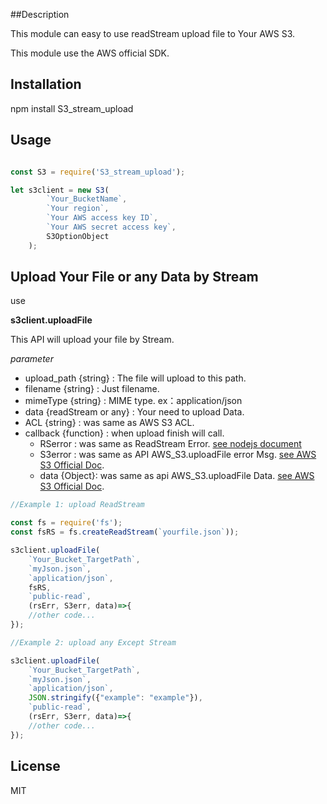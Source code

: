 ##Description

This module can easy to use readStream upload file to Your AWS S3.

This module use the AWS official SDK.


## Installation

npm install S3_stream_upload

## Usage

``` js

const S3 = require('S3_stream_upload');

let s3client = new S3(
        `Your_BucketName`,
        `Your region`,
        `Your AWS access key ID`,
        `Your AWS secret access key`,
        S3OptionObject
    );
```

## Upload Your File or any Data by Stream

use

**s3client.uploadFile**

This API will upload your file by Stream.

*parameter*
* upload_path {string} : The file will upload to this path.
* filename {string} : Just filename.
* mimeType {string} : MIME type. ex：application/json
* data {readStream or any} : Your need to upload Data.
* ACL {string} : was same as AWS S3 ACL.
* callback {function} : when upload finish will call.
    * RSerror : was same as ReadStream Error. [see nodejs document](https://nodejs.org/dist/latest-v8.x/docs/api/stream.html#stream_class_stream_readable)
    * S3error : was same as API AWS_S3.uploadFile error Msg. [see AWS S3 Official Doc](https://docs.aws.amazon.com/AWSJavaScriptSDK/latest/AWS/S3.html#upload-property).
    * data {Object}: was same as api AWS_S3.uploadFile Data. [see AWS S3 Official Doc](https://docs.aws.amazon.com/AWSJavaScriptSDK/latest/AWS/S3.html#upload-property).

``` js
//Example 1: upload ReadStream

const fs = require('fs');
const fsRS = fs.createReadStream(`yourfile.json`));

s3client.uploadFile(
    `Your_Bucket_TargetPath`,
    `myJson.json`,
    `application/json`,
    fsRS,
    `public-read`,
    (rsErr, S3err, data)=>{
    //other code...
});

//Example 2: upload any Except Stream

s3client.uploadFile(
    `Your_Bucket_TargetPath`,
    `myJson.json`,
    `application/json`,
    JSON.stringify({"example": "example"}),
    `public-read`,
    (rsErr, S3err, data)=>{
    //other code...
});

```

## License

MIT